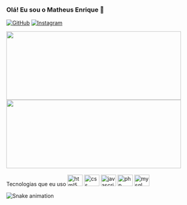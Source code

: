 ### Olá! Eu sou o Matheus Enrique 👋

[![GitHub](https://img.shields.io/badge/GitHub-100000?style=for-the-badge&logo=github&logoColor=white)](https://github.com/matosu)
[![Instagram](https://img.shields.io/badge/Instagram-E4405F?style=for-the-badge&logo=instagram&logoColor=white)](https://www.instagram.com/matheusenrique56/)

<div>
<img height="180em" width="460px" src="https://github-readme-stats.vercel.app/api?username=matosu&show_icons=true&theme=dracula">
<img height="180em" width="460px" src="https://github-readme-stats.vercel.app/api/top-langs/?username=matosu&layout=compact">
</div

### Tecnologias que eu uso

<div style="display: inline-block"><br>
  <img style="align: center" height="30" width="40" alt="html5" src="https://cdn.jsdelivr.net/gh/devicons/devicon/icons/html5/html5-original.svg">
  <img style="align: center" height="30" width="40" alt="css" src="https://cdn.jsdelivr.net/gh/devicons/devicon/icons/css3/css3-original.svg">
  <img style="align: center" height="30" width="40" alt="javascript" src="https://cdn.jsdelivr.net/gh/devicons/devicon/icons/javascript/javascript-plain.svg">
  <img style="align: center" height="30" width="40" alt="php" src="https://cdn.jsdelivr.net/gh/devicons/devicon/icons/php/php-plain.svg">
  <img style="align: center" height="30" width="40" alt="mysql" src="https://cdn.jsdelivr.net/gh/devicons/devicon/icons/mysql/mysql-original-wordmark.svg">
</div>

![Snake animation](https://github.com/matosu/matosu/blob/output/github-contribution-grid-snake.svg)
